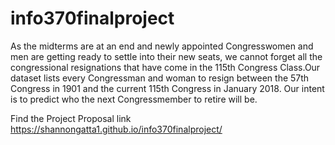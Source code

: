 # info370finalproject

As the midterms are at an end and newly appointed Congresswomen and men are getting ready to settle into their new seats, we cannot forget all the congressional resignations that have come in the 115th Congress Class.Our dataset lists every Congressman and woman to resign between the 57th Congress in 1901 and the current 115th Congress in January 2018. Our intent is to predict who the next Congressmember to retire will be.


Find the Project Proposal link https://shannongatta1.github.io/info370finalproject/